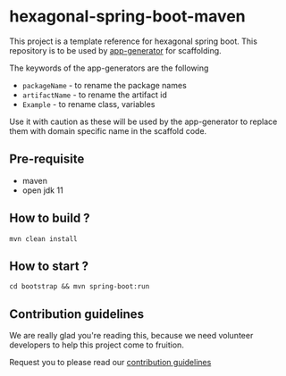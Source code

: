 # hexagonal-spring-boot-maven

This project is a template reference for hexagonal spring boot. This repository is to be used by [app-generator](https://github.com/devs-from-matrix/app-generator) for scaffolding.

The keywords of the app-generators are the following

- `packageName` - to rename the package names
- `artifactName` - to rename the artifact id
- `Example` - to rename class, variables 

Use it with caution as these will be used by the app-generator to replace them with domain specific name in the scaffold code. 

## Pre-requisite 

- maven
- open jdk 11

## How to build ?

`mvn clean install`

## How to start ?

`cd bootstrap && mvn spring-boot:run`

## Contribution guidelines

We are really glad you're reading this, because we need volunteer developers to help this project come to fruition.

Request you to please read our [contribution guidelines](https://devs-from-matrix.github.io/basic-template-repository/#/README?id=contribution-guidelines)
